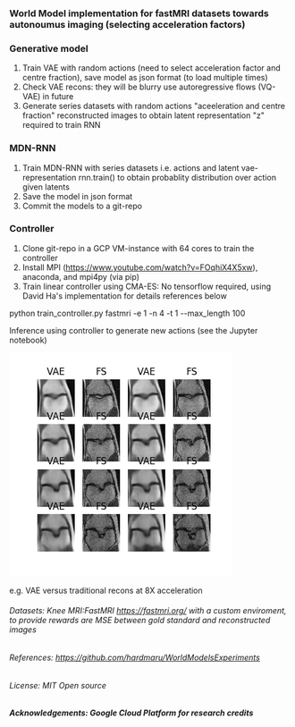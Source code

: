 ### World Model implementation for fastMRI datasets towards autonoumus imaging (selecting acceleration factors)

###  Generative model
 1. Train VAE with random actions (need to select acceleration factor and centre fraction), save model as json format (to load multiple times) 
 2. Check VAE recons: they will be blurry use autoregressive flows (VQ-VAE) in future 
 3. Generate series datasets with random actions "aceeleration and centre fraction" reconstructed images to obtain latent representation "z" required to train RNN


### MDN-RNN 

 1. Train MDN-RNN with series datasets i.e. actions and latent vae-representation rnn.train() to obtain probablity distribution over action given latents 
 2. Save the model in json format
 3. Commit the models to a git-repo


### Controller 

 1. Clone git-repo in a GCP VM-instance with 64 cores to train the controller
 2. Install MPI (https://www.youtube.com/watch?v=FOqhiX4X5xw), anaconda, and mpi4py (via pip)
 3. Train linear controller using CMA-ES: No tensorflow required, using David Ha's implementation for details references below

python train_controller.py fastmri -e 1 -n 4 -t 1 --max_length 100

Inference using controller to generate new actions (see the Jupyter notebook)


![alt text](https://github.com/JP-MRPhys/world_model/blob/master/models/trained_models/CVAE/images_1/_rollout_12a_8.0_.png)

e.g. VAE versus traditional recons at 8X acceleration

###### Datasets: Knee MRI:FastMRI https://fastmri.org/ with a custom enviroment, to provide rewards are MSE between gold standard and reconstructed images

###### References: https://github.com/hardmaru/WorldModelsExperiments

###### License: MIT Open source

##### Acknowledgements: Google Cloud Platform for research credits 


